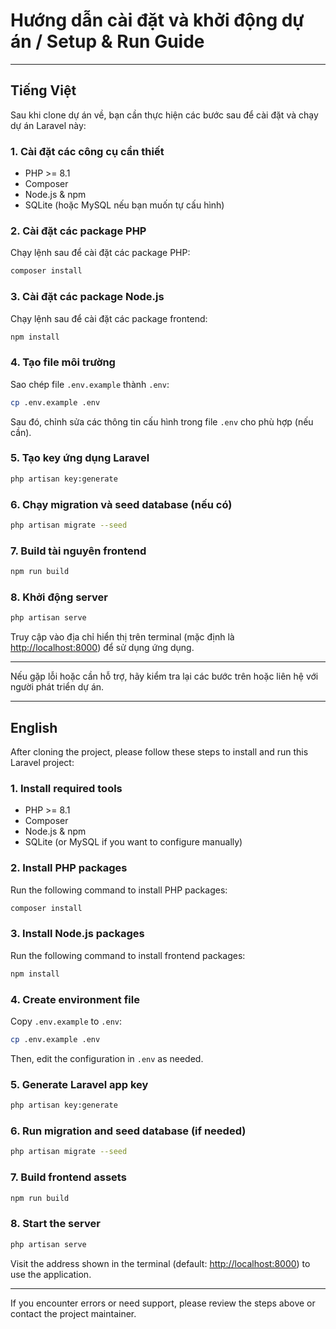 # Hướng dẫn cài đặt và khởi động dự án / Setup & Run Guide

---

## Tiếng Việt

Sau khi clone dự án về, bạn cần thực hiện các bước sau để cài đặt và chạy dự án Laravel này:

### 1. Cài đặt các công cụ cần thiết

- PHP >= 8.1
- Composer
- Node.js & npm
- SQLite (hoặc MySQL nếu bạn muốn tự cấu hình)

### 2. Cài đặt các package PHP

Chạy lệnh sau để cài đặt các package PHP:

```bash
composer install
```

### 3. Cài đặt các package Node.js

Chạy lệnh sau để cài đặt các package frontend:

```bash
npm install
```

### 4. Tạo file môi trường

Sao chép file `.env.example` thành `.env`:

```bash
cp .env.example .env
```

Sau đó, chỉnh sửa các thông tin cấu hình trong file `.env` cho phù hợp (nếu cần).

### 5. Tạo key ứng dụng Laravel

```bash
php artisan key:generate
```

### 6. Chạy migration và seed database (nếu có)

```bash
php artisan migrate --seed
```

### 7. Build tài nguyên frontend

```bash
npm run build
```

### 8. Khởi động server

```bash
php artisan serve
```

Truy cập vào địa chỉ hiển thị trên terminal (mặc định là [http://localhost:8000](http://localhost:8000)) để sử dụng ứng dụng.

---

Nếu gặp lỗi hoặc cần hỗ trợ, hãy kiểm tra lại các bước trên hoặc liên hệ với người phát triển dự án.

---

## English

After cloning the project, please follow these steps to install and run this Laravel project:

### 1. Install required tools

- PHP >= 8.1
- Composer
- Node.js & npm
- SQLite (or MySQL if you want to configure manually)

### 2. Install PHP packages

Run the following command to install PHP packages:

```bash
composer install
```

### 3. Install Node.js packages

Run the following command to install frontend packages:

```bash
npm install
```

### 4. Create environment file

Copy `.env.example` to `.env`:

```bash
cp .env.example .env
```

Then, edit the configuration in `.env` as needed.

### 5. Generate Laravel app key

```bash
php artisan key:generate
```

### 6. Run migration and seed database (if needed)

```bash
php artisan migrate --seed
```

### 7. Build frontend assets

```bash
npm run build
```

### 8. Start the server

```bash
php artisan serve
```

Visit the address shown in the terminal (default: [http://localhost:8000](http://localhost:8000)) to use the application.

---

If you encounter errors or need support, please review the steps above or contact the project maintainer.
